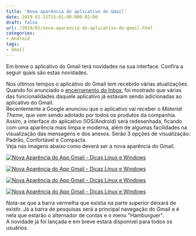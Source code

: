 ```yaml
---
title: 'Nova aparência do aplicativo do Gmail'
date: 2019-01-31T15:01:00.000-02:00
draft: false
url: /2019/01/nova-aparencia-do-aplicativo-do-gmail.html
categories: 
- Android
tags: 
- Gmail
---
```


Em breve o aplicativo do Gmail terá novidades na sua interface. Confira a seguir quais são estas novidades.

Nos últimos tempos o aplicativo do Gmail tem recebido várias atualizações. Quando foi anunciado o [encerramento do Inbox](https://info.wsouza.com.br/2018/10/google-encerra-google-e-inbox-by-gmail.html), foi mostrado que várias das funcionalidades daquele aplicativo já estavam sendo adicionadas ao aplicativo do Gmail.  
Recentemente a Google anunciou que o aplicativo vai receber o _Material Theme_, que vem sendo adotado por todos os produtos da companhia. Assim, a interface do aplicativo (IOS/Android) será redesenhada, ficando com uma aparência mais limpa e moderna, além de algumas facilidades na visualização das mensagens e dos anexos. Serão 3 opções de visualização: Padrão, Confortável e Compacta.  
Veja nas imagens abaixo como deverá ser a nova aparência do Gmail.  
  

[![Nova Aparência do App Gmail - Dicas Linux e Windows](https://2.bp.blogspot.com/-LOub6fiZyRw/XFMjXPMggYI/AAAAAAAAKPU/cF2Qr29u4jQZDLHEdbs-mwsygG3TtqhtQCLcBGAs/s400/gmail4.jpg "Nova Aparência do App Gmail - Dicas Linux e Windows")](https://2.bp.blogspot.com/-LOub6fiZyRw/XFMjXPMggYI/AAAAAAAAKPU/cF2Qr29u4jQZDLHEdbs-mwsygG3TtqhtQCLcBGAs/s1600/gmail4.jpg)

  

[![Nova Aparência do App Gmail - Dicas Linux e Windows](https://1.bp.blogspot.com/-hx_h1HhjIsA/XFMYWflVldI/AAAAAAAAKOs/Xjuhx39tQW4AL0kVi1pgsGEcGLWxH5h2wCLcBGAs/s640/gmail1.png "Nova Aparência do App Gmail - Dicas Linux e Windows")](https://1.bp.blogspot.com/-hx_h1HhjIsA/XFMYWflVldI/AAAAAAAAKOs/Xjuhx39tQW4AL0kVi1pgsGEcGLWxH5h2wCLcBGAs/s1600/gmail1.png)

  

[![Nova Aparência do App Gmail - Dicas Linux e Windows](https://2.bp.blogspot.com/-NsWI1zSqCA0/XFMYgYWuOcI/AAAAAAAAKOw/xTf0qWfpUDE7BVCgS8EhefXYmHPnucyfQCLcBGAs/s640/gmail2.png "Nova Aparência do App Gmail - Dicas Linux e Windows")](https://2.bp.blogspot.com/-NsWI1zSqCA0/XFMYgYWuOcI/AAAAAAAAKOw/xTf0qWfpUDE7BVCgS8EhefXYmHPnucyfQCLcBGAs/s1600/gmail2.png)

  

[![Nova Aparência do App Gmail - Dicas Linux e Windows](https://3.bp.blogspot.com/-M2kZh4eE2t4/XFMbI6Sxp1I/AAAAAAAAKPI/iSrKwKGaqG0mC15NbxSmoX-LczKiFrrDwCLcBGAs/s640/gmail3.png "Nova Aparência do App Gmail - Dicas Linux e Windows")](https://3.bp.blogspot.com/-M2kZh4eE2t4/XFMbI6Sxp1I/AAAAAAAAKPI/iSrKwKGaqG0mC15NbxSmoX-LczKiFrrDwCLcBGAs/s1600/gmail3.png)

  
  
Nota-se que a barra vermelha que existia na parte superior deixará de existir. Já a barra de pesquisas será a principal navegação do Gmail e é nela que estarão o alternador de contas e o menu "Hamburguer".  
A novidade já foi lançada e em breve estará disponível para todos os usuários.
